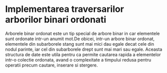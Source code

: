 # Implementarea traversarilor arborilor binari ordonati
Arborele binar ordonat este un tip special de arbore binar in car elementele sunt ordonate intr-un anumit mot.De obicei, intr-un arbore binar ordonat, elementele din subarborele stang sunt mai mici dau egale decat cele din nodul parinte, iar cel din subarborele drept sunt mai mari sau egale. Aceasta structura de date este utila pentru ca permite cautarea rapida a elementelor intr-o colectie ordonata, avand o complexitate a timpului redusa pentru operatii precum cautare, inserare si stergere.
